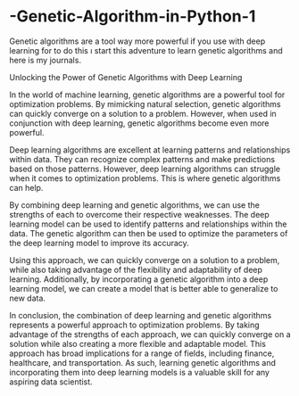 # -Genetic-Algorithm-in-Python-1

Genetic algorithms are a tool way more powerful if you use with deep learning for to do this ı start this adventure to learn genetic algorithms and here is my journals.

Unlocking the Power of Genetic Algorithms with Deep Learning

In the world of machine learning, genetic algorithms are a powerful tool for optimization problems. By mimicking natural selection, genetic algorithms can quickly converge on a solution to a problem. However, when used in conjunction with deep learning, genetic algorithms become even more powerful.

Deep learning algorithms are excellent at learning patterns and relationships within data. They can recognize complex patterns and make predictions based on those patterns. However, deep learning algorithms can struggle when it comes to optimization problems. This is where genetic algorithms can help.

By combining deep learning and genetic algorithms, we can use the strengths of each to overcome their respective weaknesses. The deep learning model can be used to identify patterns and relationships within the data. The genetic algorithm can then be used to optimize the parameters of the deep learning model to improve its accuracy.

Using this approach, we can quickly converge on a solution to a problem, while also taking advantage of the flexibility and adaptability of deep learning. Additionally, by incorporating a genetic algorithm into a deep learning model, we can create a model that is better able to generalize to new data.

In conclusion, the combination of deep learning and genetic algorithms represents a powerful approach to optimization problems. By taking advantage of the strengths of each approach, we can quickly converge on a solution while also creating a more flexible and adaptable model. This approach has broad implications for a range of fields, including finance, healthcare, and transportation. As such, learning genetic algorithms and incorporating them into deep learning models is a valuable skill for any aspiring data scientist.

